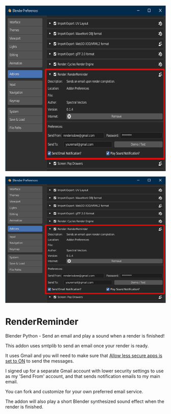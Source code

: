 <p align="center">
  <img width="660" height="520" src="/RRScreenshot.png">
</p>

![Screenshot](/RRScreenshot.png)

# RenderReminder
Blender Python - Send an email and play a sound when a render is finished!

This addon uses smtplib to send an email once your render is ready.

It uses Gmail and you will need to make sure that [Allow less secure apps is set to ON](https://myaccount.google.com/lesssecureapps) to send the messages. 

I signed up for a separate Gmail account with lower security settings to use as my 'Send From' account, and that sends notification emails to my main email.

You can fork and customize for your own preferred email service.

The addon will also play a short Blender synthesized sound effect when the render is finished.
